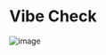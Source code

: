 # Vibe Check

![image](https://github.com/user-attachments/assets/c3585710-0d59-4a47-88ff-701ccebe3bf7)
